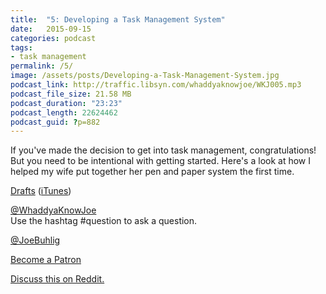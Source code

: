 ```yaml
---
title:  "5: Developing a Task Management System"
date:   2015-09-15
categories: podcast
tags:
- task management
permalink: /5/
image: /assets/posts/Developing-a-Task-Management-System.jpg
podcast_link: http://traffic.libsyn.com/whaddyaknowjoe/WKJ005.mp3
podcast_file_size: 21.58 MB
podcast_duration: "23:23"
podcast_length: 22624462
podcast_guid: ?p=882
---
```


If you've made the decision to get into task management, congratulations! But you need to be intentional with getting started. Here's a look at how I helped my wife put together her pen and paper system the first time.

<!--more-->

[Drafts](http://agiletortoise.com/drafts/) ([iTunes](https://itunes.apple.com/us/app/id905337691))

[@WhaddyaKnowJoe](https://twitter.com/whaddyaknowjoe)  
Use the hashtag #question to ask a question.

[@JoeBuhlig](https://twitter.com/JoeBuhlig)

[Become a Patron](http://joebuhlig.com/patron/)

[Discuss this on Reddit.](https://www.reddit.com/r/joebuhlig/comments/3l0zqy/5_developing_a_task_management_system/)